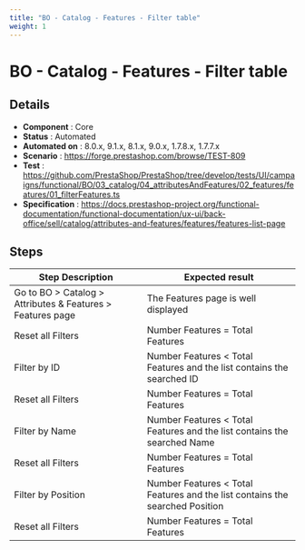 ```yaml
---
title: "BO - Catalog - Features - Filter table"
weight: 1
---
```


# BO - Catalog - Features - Filter table
## Details
* **Component** : Core
* **Status** : Automated
* **Automated on** : 8.0.x, 9.1.x, 8.1.x, 9.0.x, 1.7.8.x, 1.7.7.x
* **Scenario** : https://forge.prestashop.com/browse/TEST-809
* **Test** : https://github.com/PrestaShop/PrestaShop/tree/develop/tests/UI/campaigns/functional/BO/03_catalog/04_attributesAndFeatures/02_features/features/01_filterFeatures.ts
* **Specification** : https://docs.prestashop-project.org/functional-documentation/functional-documentation/ux-ui/back-office/sell/catalog/attributes-and-features/features/features-list-page

## Steps
| Step Description | Expected result |
| ----- | ----- |
| Go to BO > Catalog > Attributes & Features > Features page | The Features page is well displayed |
| Reset all Filters | Number Features = Total Features |
| Filter by ID | Number Features < Total Features and the list contains the searched ID |
| Reset all Filters | Number Features = Total Features |
| Filter by Name | Number Features < Total Features and the list contains the searched Name |
| Reset all Filters | Number Features = Total Features |
| Filter by Position | Number Features < Total Features and the list contains the searched Position |
| Reset all Filters | Number Features = Total Features |
